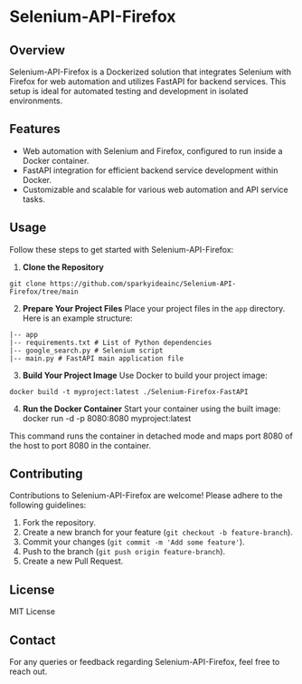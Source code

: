 # Selenium-API-Firefox

## Overview
Selenium-API-Firefox is a Dockerized solution that integrates Selenium with Firefox for web automation and utilizes FastAPI for backend services. This setup is ideal for automated testing and development in isolated environments.

## Features
- Web automation with Selenium and Firefox, configured to run inside a Docker container.
- FastAPI integration for efficient backend service development within Docker.
- Customizable and scalable for various web automation and API service tasks.

## Usage
Follow these steps to get started with Selenium-API-Firefox:

1. **Clone the Repository**
```
git clone https://github.com/sparkyideainc/Selenium-API-Firefox/tree/main
```

2. **Prepare Your Project Files**
Place your project files in the `app` directory. Here is an example structure:
```
|-- app
|-- requirements.txt # List of Python dependencies
|-- google_search.py # Selenium script
|-- main.py # FastAPI main application file
```

3. **Build Your Project Image**
Use Docker to build your project image:
```
docker build -t myproject:latest ./Selenium-Firefox-FastAPI
```

4. **Run the Docker Container**
Start your container using the built image:
docker run -d -p 8080:8080 myproject:latest


This command runs the container in detached mode and maps port 8080 of the host to port 8080 in the container.

## Contributing
Contributions to Selenium-API-Firefox are welcome! Please adhere to the following guidelines:

1. Fork the repository.
2. Create a new branch for your feature (`git checkout -b feature-branch`).
3. Commit your changes (`git commit -m 'Add some feature'`).
4. Push to the branch (`git push origin feature-branch`).
5. Create a new Pull Request.

## License
MIT License

## Contact
For any queries or feedback regarding Selenium-API-Firefox, feel free to reach out.
